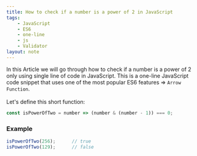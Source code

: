 ```yaml
---
title: How to check if a number is a power of 2 in JavaScript
tags:
    - JavaScript
    - ES6
    - one-line
    - js
    - Validator
layout: note
---
```




In this Article we will go through how to check if a number is a power of 2 only using single line of code in JavaScript.
This is a one-line JavaScript code snippet that uses one of the most popular ES6 features => `Arrow Function`.
<br/>
<br/>
Let's define this short function:

```js {.wrap}
const isPowerOfTwo = number => (number & (number - 1)) === 0;
```

### Example

```js {.wrap}
isPowerOfTwo(256);      // true
isPowerOfTwo(129);      // false
```